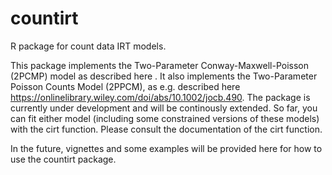 # countirt
 R package for count data IRT models.

This package implements the Two-Parameter Conway-Maxwell-Poisson (2PCMP) model as described here . It also implements the Two-Parameter Poisson Counts Model (2PPCM), as e.g. described here https://onlinelibrary.wiley.com/doi/abs/10.1002/jocb.490. The package is currently under development and will be continously extended. So far, you can fit either model (including some constrained versions of these models) with the cirt function. Please consult the documentation of the cirt function.

In the future, vignettes and some examples will be provided here for how to use the countirt package.
